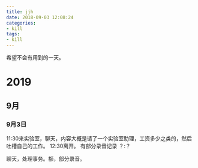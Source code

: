 ```yaml
---
title: jjh
date: 2018-09-03 12:08:24
categories:
- kill
tags:
- kill
---
```

希望不会有用到的一天。
<!--more-->
# 2019
## 9月
### 9月3日
11:30来实验室，聊天，内容大概是请了一个实验室助理，工资多少之类的，然后吐槽自己的工作。
12:30离开。
有部分录音记录
？:？

聊天，处理事务。额，部分录音。

